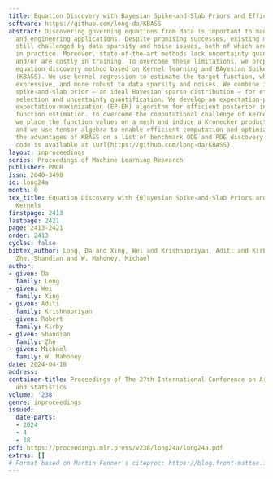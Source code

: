 ```yaml
---
title: Equation Discovery with Bayesian Spike-and-Slab Priors and Efficient Kernels
software: https://github.com/long-da/KBASS
abstract: Discovering governing equations from data is important to many scientific
  and engineering applications. Despite promising successes, existing methods are
  still challenged by data sparsity and noise issues, both of which are ubiquitous
  in practice. Moreover, state-of-the-art methods lack uncertainty quantification
  and/or are costly in training. To overcome these limitations, we propose a novel
  equation discovery method based on Kernel learning and BAyesian Spike-and-Slab priors
  (KBASS). We use kernel regression to estimate the target function, which is flexible,
  expressive, and more robust to data sparsity and noises. We combine it with a Bayesian
  spike-and-slab prior — an ideal Bayesian sparse distribution — for effective operator
  selection and uncertainty quantification. We develop an expectation-propagation
  expectation-maximization (EP-EM) algorithm for efficient posterior inference and
  function estimation. To overcome the computational challenge of kernel regression,
  we place the function values on a mesh and induce a Kronecker product construction,
  and we use tensor algebra to enable efficient computation and optimization. We show
  the advantages of KBASS on a list of benchmark ODE and PDE discovery tasks. The
  code is available at \url{https://github.com/long-da/KBASS}.
layout: inproceedings
series: Proceedings of Machine Learning Research
publisher: PMLR
issn: 2640-3498
id: long24a
month: 0
tex_title: Equation Discovery with {B}ayesian Spike-and-Slab Priors and Efficient
  Kernels
firstpage: 2413
lastpage: 2421
page: 2413-2421
order: 2413
cycles: false
bibtex_author: Long, Da and Xing, Wei and Krishnapriyan, Aditi and Kirby, Robert and
  Zhe, Shandian and W. Mahoney, Michael
author:
- given: Da
  family: Long
- given: Wei
  family: Xing
- given: Aditi
  family: Krishnapriyan
- given: Robert
  family: Kirby
- given: Shandian
  family: Zhe
- given: Michael
  family: W. Mahoney
date: 2024-04-18
address:
container-title: Proceedings of The 27th International Conference on Artificial Intelligence
  and Statistics
volume: '238'
genre: inproceedings
issued:
  date-parts:
  - 2024
  - 4
  - 18
pdf: https://proceedings.mlr.press/v238/long24a/long24a.pdf
extras: []
# Format based on Martin Fenner's citeproc: https://blog.front-matter.io/posts/citeproc-yaml-for-bibliographies/
---
```

